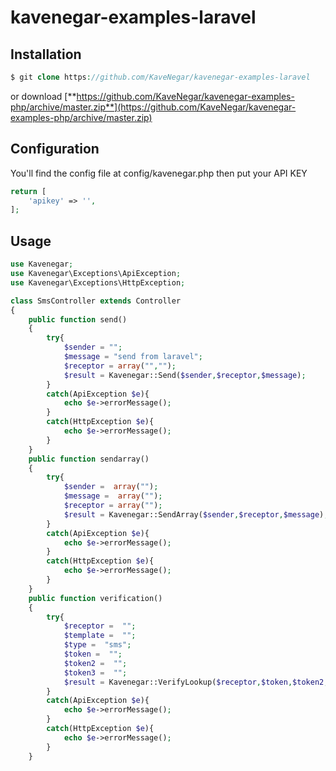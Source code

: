 # kavenegar-examples-laravel
## Installation

```php
$ git clone https://github.com/KaveNegar/kavenegar-examples-laravel
```
or download [**https://github.com/KaveNegar/kavenegar-examples-php/archive/master.zip**](https://github.com/KaveNegar/kavenegar-examples-php/archive/master.zip)

## Configuration

You'll find the config file at config/kavenegar.php then put your API KEY
```php
return [
    'apikey' => '',
];
```


## Usage

```php
use Kavenegar;
use Kavenegar\Exceptions\ApiException;
use Kavenegar\Exceptions\HttpException;

class SmsController extends Controller
{
    public function send()
    {  
        try{
            $sender = "";
            $message = "send from laravel";
            $receptor = array("","");
            $result = Kavenegar::Send($sender,$receptor,$message);
        }
        catch(ApiException $e){
            echo $e->errorMessage();
        }
        catch(HttpException $e){
            echo $e->errorMessage();
        }
    }
    public function sendarray()
    {  
        try{
            $sender =  array("");
            $message =  array("");
            $receptor = array("");
            $result = Kavenegar::SendArray($sender,$receptor,$message);
        }
        catch(ApiException $e){
            echo $e->errorMessage();
        }
        catch(HttpException $e){
            echo $e->errorMessage();
        }
    }
    public function verification()
    {  
        try{
            $receptor =  "";
            $template =  "";
            $type =  "sms";
            $token =  "";
            $token2 =  "";
            $token3 =  "";
            $result = Kavenegar::VerifyLookup($receptor,$token,$token2,$token3,$template,$type);
        }
        catch(ApiException $e){
            echo $e->errorMessage();
        }
        catch(HttpException $e){
            echo $e->errorMessage();
        }
    }
```
